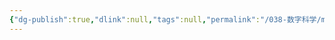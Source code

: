 ```yaml
---
{"dg-publish":true,"dlink":null,"tags":null,"permalink":"/038-数字科学/math/离散数学/格/","dgPassFrontmatter":true}
---
```


